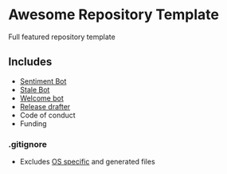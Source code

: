 # Awesome Repository Template
Full featured repository template 

## Includes
- [Sentiment Bot](https://github.com/behaviorbot/sentiment-bot) 
- [Stale Bot](https://probot.github.io/apps/stale/)
- [Welcome bot](https://probot.github.io/apps/welcome)
- [Release drafter](https://probot.github.io/apps/release-drafter)
- Code of conduct
- Funding



### .gitignore
- Excludes [OS specific](https://gist.github.com/bhrnd/11145992) and generated files
